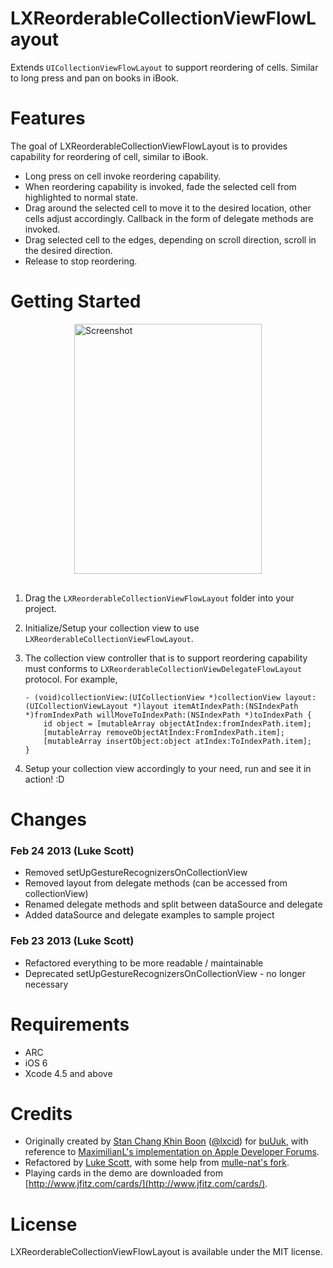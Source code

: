 LXReorderableCollectionViewFlowLayout
=====================================

Extends `UICollectionViewFlowLayout` to support reordering of cells. Similar to long press and pan on books in iBook.

Features
========

The goal of LXReorderableCollectionViewFlowLayout is to provides capability for reordering of cell, similar to iBook.

 - Long press on cell invoke reordering capability.
 - When reordering capability is invoked, fade the selected cell from highlighted to normal state.
 - Drag around the selected cell to move it to the desired location, other cells adjust accordingly. Callback in the form of delegate methods are invoked.
 - Drag selected cell to the edges, depending on scroll direction, scroll in the desired direction.
 - Release to stop reordering.

Getting Started
===============

<img src="https://raw.github.com/lxcid/LXReorderableCollectionViewFlowLayout/master/Content/Screenshots/screenshot1.png" alt="Screenshot" title="Screenshot" style="display:block; margin: 10px auto 30px auto; width: 300px; height: 400px;" class="center">

 1. Drag the `LXReorderableCollectionViewFlowLayout` folder into your project.
 2. Initialize/Setup your collection view to use `LXReorderableCollectionViewFlowLayout`.

 3. The collection view controller that is to support reordering capability must conforms to `LXReorderableCollectionViewDelegateFlowLayout` protocol. For example,

        - (void)collectionView:(UICollectionView *)collectionView layout:(UICollectionViewLayout *)layout itemAtIndexPath:(NSIndexPath *)fromIndexPath willMoveToIndexPath:(NSIndexPath *)toIndexPath {
            id object = [mutableArray objectAtIndex:fromIndexPath.item];
            [mutableArray removeObjectAtIndex:FromIndexPath.item];
            [mutableArray insertObject:object atIndex:ToIndexPath.item];
        }

 4. Setup your collection view accordingly to your need, run and see it in action! :D

Changes
============

### Feb 24 2013 (Luke Scott)

- Removed setUpGestureRecognizersOnCollectionView
- Removed layout from delegate methods (can be accessed from collectionView)
- Renamed delegate methods and split between dataSource and delegate
- Added dataSource and delegate examples to sample project

### Feb 23 2013 (Luke Scott)

- Refactored everything to be more readable / maintainable
- Deprecated setUpGestureRecognizersOnCollectionView - no longer necessary

Requirements
============

 - ARC
 - iOS 6
 - Xcode 4.5 and above

Credits
=======

- Originally created by [Stan Chang Khin Boon](https://github.com/lxcid) ([@lxcid](https://twitter.com/lxcid)) for [buUuk](http://www.buuuk.com/), with reference to [MaximilianL's implementation on Apple Developer Forums](https://devforums.apple.com/message/682764).
- Refactored by [Luke Scott](https://github.com/lukescott), with some help from [mulle-nat's fork](https://github.com/mulle-nat/LXReorderableCollectionViewFlowLayout).
- Playing cards in the demo are downloaded from [http://www.jfitz.com/cards/](http://www.jfitz.com/cards/).

License
=======

LXReorderableCollectionViewFlowLayout is available under the MIT license.